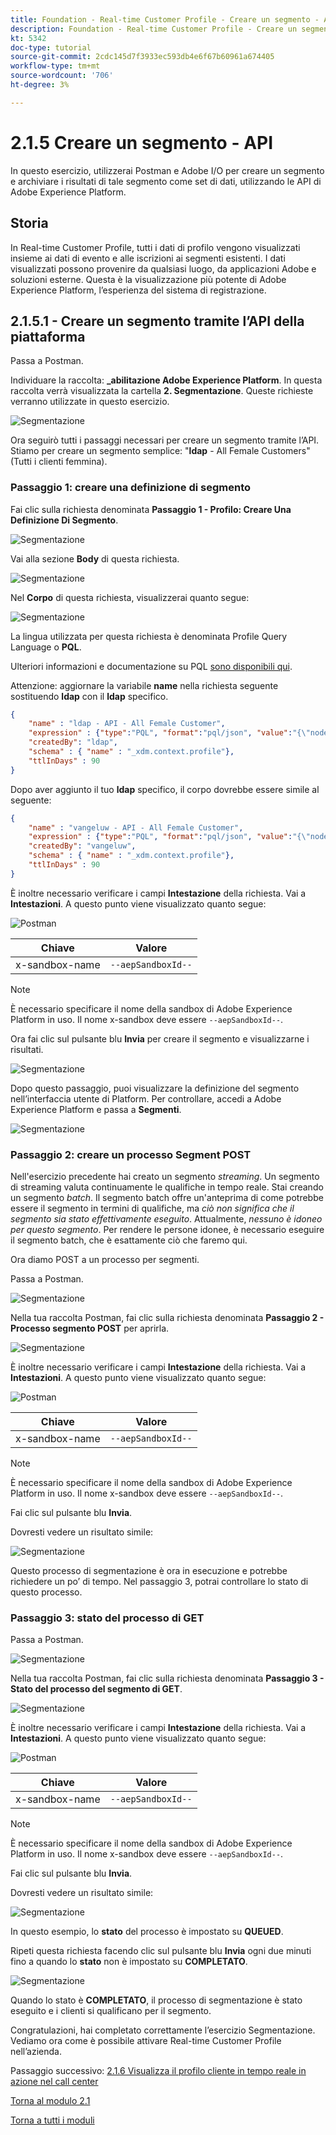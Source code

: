 ```yaml
---
title: Foundation - Real-time Customer Profile - Creare un segmento - API
description: Foundation - Real-time Customer Profile - Creare un segmento - API
kt: 5342
doc-type: tutorial
source-git-commit: 2cdc145d7f3933ec593db4e6f67b60961a674405
workflow-type: tm+mt
source-wordcount: '706'
ht-degree: 3%

---
```


# 2.1.5 Creare un segmento - API

In questo esercizio, utilizzerai Postman e Adobe I/O per creare un segmento e archiviare i risultati di tale segmento come set di dati, utilizzando le API di Adobe Experience Platform.

## Storia

In Real-time Customer Profile, tutti i dati di profilo vengono visualizzati insieme ai dati di evento e alle iscrizioni ai segmenti esistenti. I dati visualizzati possono provenire da qualsiasi luogo, da applicazioni Adobe e soluzioni esterne. Questa è la visualizzazione più potente di Adobe Experience Platform, l’esperienza del sistema di registrazione.

## 2.1.5.1 - Creare un segmento tramite l’API della piattaforma

Passa a Postman.

Individuare la raccolta: **_abilitazione Adobe Experience Platform**. In questa raccolta verrà visualizzata la cartella **2. Segmentazione**. Queste richieste verranno utilizzate in questo esercizio.

![Segmentazione](./images/pmdtl.png)

Ora seguirò tutti i passaggi necessari per creare un segmento tramite l’API. Stiamo per creare un segmento semplice: &quot;**ldap** - All Female Customers&quot; (Tutti i clienti femmina).

### Passaggio 1: creare una definizione di segmento

Fai clic sulla richiesta denominata **Passaggio 1 - Profilo: Creare Una Definizione Di Segmento**.

![Segmentazione](./images/s1_call.png)

Vai alla sezione **Body** di questa richiesta.

![Segmentazione](./images/s1_body.png)

Nel **Corpo** di questa richiesta, visualizzerai quanto segue:

![Segmentazione](./images/s1_bodydtl.png)

La lingua utilizzata per questa richiesta è denominata Profile Query Language o **PQL**.

Ulteriori informazioni e documentazione su PQL [sono disponibili qui](https://experienceleague.adobe.com/docs/experience-platform/segmentation/pql/overview.html?lang=en).


Attenzione: aggiornare la variabile **name** nella richiesta seguente sostituendo **ldap** con il **ldap** specifico.

```json
{
    "name" : "ldap - API - All Female Customer",
    "expression" : {"type":"PQL", "format":"pql/json", "value":"{\"nodeType\":\"fnApply\",\"fnName\":\"in\",\"params\":[{\"nodeType\":\"fieldLookup\",\"fieldName\":\"gender\",\"object\":{\"nodeType\":\"fieldLookup\",\"fieldName\":\"person\",\"object\":{\"nodeType\":\"literal\",\"literalType\":\"XDMObject\",\"value\":\"profile\"}}},{\"literalType\":\"List\",\"nodeType\":\"literal\",\"value\":[\"female\"]}]}"},
    "createdBy": "ldap",
    "schema" : { "name" : "_xdm.context.profile"},
    "ttlInDays" : 90
}
```

Dopo aver aggiunto il tuo **ldap** specifico, il corpo dovrebbe essere simile al seguente:

```json
{
    "name" : "vangeluw - API - All Female Customer",
    "expression" : {"type":"PQL", "format":"pql/json", "value":"{\"nodeType\":\"fnApply\",\"fnName\":\"in\",\"params\":[{\"nodeType\":\"fieldLookup\",\"fieldName\":\"gender\",\"object\":{\"nodeType\":\"fieldLookup\",\"fieldName\":\"person\",\"object\":{\"nodeType\":\"literal\",\"literalType\":\"XDMObject\",\"value\":\"profile\"}}},{\"literalType\":\"List\",\"nodeType\":\"literal\",\"value\":[\"female\"]}]}"},
    "createdBy": "vangeluw",
    "schema" : { "name" : "_xdm.context.profile"},
    "ttlInDays" : 90
}
```

È inoltre necessario verificare i campi **Intestazione** della richiesta. Vai a **Intestazioni**. A questo punto viene visualizzato quanto segue:

![Postman](./images/s1_h.png)

| Chiave | Valore |
| -------------- | ------------------ |
| x-sandbox-name | `--aepSandboxId--` |

>[!NOTE]
>
>È necessario specificare il nome della sandbox di Adobe Experience Platform in uso. Il nome x-sandbox deve essere `--aepSandboxId--`.

Ora fai clic sul pulsante blu **Invia** per creare il segmento e visualizzarne i risultati.

![Segmentazione](./images/s1_bodydtl_results.png)

Dopo questo passaggio, puoi visualizzare la definizione del segmento nell’interfaccia utente di Platform. Per controllare, accedi a Adobe Experience Platform e passa a **Segmenti**.

![Segmentazione](./images/s1_segmentdef.png)

### Passaggio 2: creare un processo Segment POST

Nell&#39;esercizio precedente hai creato un segmento _streaming_. Un segmento di streaming valuta continuamente le qualifiche in tempo reale. Stai creando un segmento _batch_. Il segmento batch offre un&#39;anteprima di come potrebbe essere il segmento in termini di qualifiche, ma _ciò non significa che il segmento sia stato effettivamente eseguito_. Attualmente, _nessuno è idoneo per questo segmento_. Per rendere le persone idonee, è necessario eseguire il segmento batch, che è esattamente ciò che faremo qui.

Ora diamo POST a un processo per segmenti.

Passa a Postman.

![Segmentazione](./images/pmdtl.png)

Nella tua raccolta Postman, fai clic sulla richiesta denominata **Passaggio 2 - Processo segmento POST** per aprirla.

![Segmentazione](./images/s2_call.png)

È inoltre necessario verificare i campi **Intestazione** della richiesta. Vai a **Intestazioni**. A questo punto viene visualizzato quanto segue:

![Postman](./images/s2headers.png)

| Chiave | Valore |
| -------------- | ------------------ |
| x-sandbox-name | `--aepSandboxId--` |

>[!NOTE]
>
>È necessario specificare il nome della sandbox di Adobe Experience Platform in uso. Il nome x-sandbox deve essere `--aepSandboxId--`.

Fai clic sul pulsante blu **Invia**.

Dovresti vedere un risultato simile:

![Segmentazione](./images/s2_call_response.png)

Questo processo di segmentazione è ora in esecuzione e potrebbe richiedere un po’ di tempo. Nel passaggio 3, potrai controllare lo stato di questo processo.


### Passaggio 3: stato del processo di GET

Passa a Postman.

![Segmentazione](./images/pmdtl.png)

Nella tua raccolta Postman, fai clic sulla richiesta denominata **Passaggio 3 - Stato del processo del segmento di GET**.

![Segmentazione](./images/s3_call.png)

È inoltre necessario verificare i campi **Intestazione** della richiesta. Vai a **Intestazioni**. A questo punto viene visualizzato quanto segue:

![Postman](./images/s3headers.png)

| Chiave | Valore |
| -------------- | ------------------ |
| x-sandbox-name | `--aepSandboxId--` |

>[!NOTE]
>
>È necessario specificare il nome della sandbox di Adobe Experience Platform in uso. Il nome x-sandbox deve essere `--aepSandboxId--`.

Fai clic sul pulsante blu **Invia**.

Dovresti vedere un risultato simile:

![Segmentazione](./images/s3_status.png)

In questo esempio, lo **stato** del processo è impostato su **QUEUED**.

Ripeti questa richiesta facendo clic sul pulsante blu **Invia** ogni due minuti fino a quando lo **stato** non è impostato su **COMPLETATO**.

![Segmentazione](./images/s3_status_succeeded.png)

Quando lo stato è **COMPLETATO**, il processo di segmentazione è stato eseguito e i clienti si qualificano per il segmento.

Congratulazioni, hai completato correttamente l’esercizio Segmentazione. Vediamo ora come è possibile attivare Real-time Customer Profile nell’azienda.

Passaggio successivo: [2.1.6 Visualizza il profilo cliente in tempo reale in azione nel call center](./ex6.md)

[Torna al modulo 2.1](./real-time-customer-profile.md)

[Torna a tutti i moduli](../../../overview.md)
